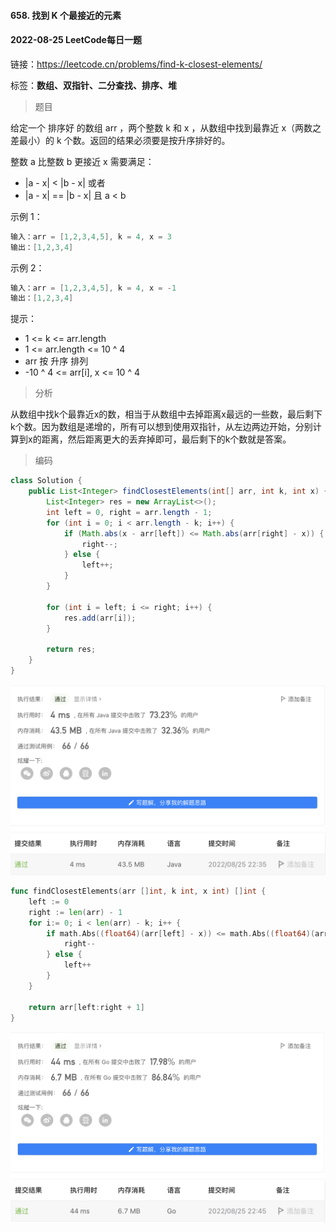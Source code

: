 #### 658. 找到 K 个最接近的元素

#### 2022-08-25 LeetCode每日一题

链接：https://leetcode.cn/problems/find-k-closest-elements/

标签：**数组、双指针、二分查找、排序、堆**

> 题目

给定一个 排序好 的数组 arr ，两个整数 k 和 x ，从数组中找到最靠近 x（两数之差最小）的 k 个数。返回的结果必须要是按升序排好的。

整数 a 比整数 b 更接近 x 需要满足：

- |a - x| < |b - x| 或者
- |a - x| == |b - x| 且 a < b


示例 1：

```java
输入：arr = [1,2,3,4,5], k = 4, x = 3
输出：[1,2,3,4]
```

示例 2：

```java
输入：arr = [1,2,3,4,5], k = 4, x = -1
输出：[1,2,3,4]
```


提示：

- 1 <= k <= arr.length
- 1 <= arr.length <= 10 ^ 4
- arr 按 升序 排列
- -10 ^ 4 <= arr[i], x <= 10 ^ 4

> 分析

从数组中找k个最靠近x的数，相当于从数组中去掉距离x最远的一些数，最后剩下k个数。因为数组是递增的，所有可以想到使用双指针，从左边两边开始，分别计算到x的距离，然后距离更大的丢弃掉即可，最后剩下的k个数就是答案。

> 编码

```java
class Solution {
    public List<Integer> findClosestElements(int[] arr, int k, int x) {
        List<Integer> res = new ArrayList<>();
        int left = 0, right = arr.length - 1;
        for (int i = 0; i < arr.length - k; i++) {
            if (Math.abs(x - arr[left]) <= Math.abs(arr[right] - x)) {
                right--;
            } else {
                left++;
            }
        }

        for (int i = left; i <= right; i++) {
            res.add(arr[i]);
        }

        return res;
    }
}
```

![image-20220825223549475](658.找到K个最接近的元素.assets/image-20220825223549475-1438150.png)

```go
func findClosestElements(arr []int, k int, x int) []int {
    left := 0
    right := len(arr) - 1
    for i:= 0; i < len(arr) - k; i++ {
        if math.Abs((float64)(arr[left] - x)) <= math.Abs((float64)(arr[right] - x)) {
            right--
        } else {
            left++
        }
    }

    return arr[left:right + 1]
}
```

![image-20220825224559362](658.找到K个最接近的元素.assets/image-20220825224559362-1438760.png)